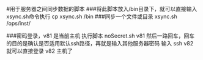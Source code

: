 #用于服务器之间同步数据的脚本
###将此脚本放入/bin目录下，就可以直接输入xsync.sh命令执行
cp xsync.sh /bin
###同步一个文件或目录
xsync.sh /ops/inst/


###密码登录，v81 是当前主机
执行脚本 noSecret.sh v81
然后一路回车，回车的目的是确认是否适用默认ssh路径，再就是输入其他服务器密码
输入 ssh v82 就可以直接登录 v82 主机了
